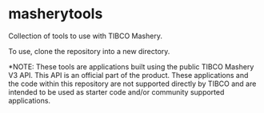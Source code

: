 # masherytools

Collection of tools to use with TIBCO Mashery.

To use, clone the repository into a new directory.

*NOTE: These tools are applications built using the public TIBCO Mashery V3 API. This API is an official part of the product. These applications and the code within this repository are not supported directly by TIBCO and are intended to be used as starter code and/or community supported applications.
